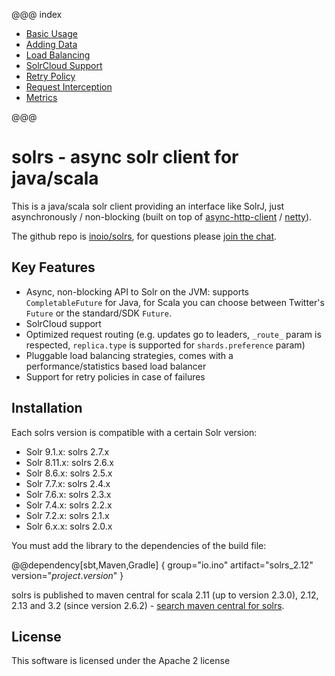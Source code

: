 @@@ index

* [Basic Usage](usage/index.md)
* [Adding Data](usage/adding-data.md)
* [Load Balancing](usage/load-balancing.md)
* [SolrCloud Support](usage/solrcloud.md)
* [Retry Policy](usage/retry-policy.md)
* [Request Interception](usage/request-interception.md)
* [Metrics](usage/metrics.md)

@@@

# solrs - async solr client for java/scala

This is a java/scala solr client providing an interface like SolrJ, just asynchronously / non-blocking
(built on top of [async-http-client](https://github.com/AsyncHttpClient/async-http-client) / [netty](https://github.com/netty/netty)).

The github repo is [inoio/solrs](https://github.com/inoio/solrs), for questions please [join the chat](https://gitter.im/inoio/solrs).

## Key Features

* Async, non-blocking API to Solr on the JVM: supports `CompletableFuture` for Java, for Scala you can choose between Twitter's `Future` or the standard/SDK `Future`.
* SolrCloud support
* Optimized request routing (e.g. updates go to leaders, `_route_` param is respected, `replica.type` is supported for `shards.preference` param)
* Pluggable load balancing strategies, comes with a performance/statistics based load balancer
* Support for retry policies in case of failures

## Installation

Each solrs version is compatible with a certain Solr version:

* Solr 9.1.x: solrs 2.7.x
* Solr 8.11.x: solrs 2.6.x
* Solr 8.6.x: solrs 2.5.x
* Solr 7.7.x: solrs 2.4.x
* Solr 7.6.x: solrs 2.3.x
* Solr 7.4.x: solrs 2.2.x
* Solr 7.2.x: solrs 2.1.x
* Solr 6.x.x: solrs 2.0.x

You must add the library to the dependencies of the build file:
    
@@dependency[sbt,Maven,Gradle] {
  group="io.ino"
  artifact="solrs_2.12"
  version="$project.version$"
}

solrs is published to maven central for scala 2.11 (up to version 2.3.0), 2.12, 2.13 and 3.2 (since version 2.6.2) - [search maven central for solrs](https://search.maven.org/search?q=g:io.ino%20AND%20a:solrs*).

## License

This software is licensed under the Apache 2 license

